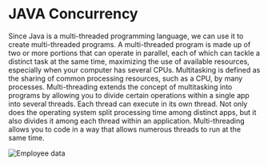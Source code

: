 ﻿# JAVA Concurrency
Since Java is a multi-threaded programming language, we can use it to create multi-threaded programs. A multi-threaded program is made up of two or more portions that can operate in parallel, each of which can tackle a distinct task at the same time, maximizing the use of available resources, especially when your computer has several CPUs.
Multitasking is defined as the sharing of common processing resources, such as a CPU, by many processes. Multi-threading extends the concept of multitasking into programs by allowing you to divide certain operations within a single app into several threads. Each thread can execute in its own thread. Not only does the operating system split processing time among distinct apps, but it also divides it among each thread within an application.
Multi-threading allows you to code in a way that allows numerous threads to run at the same time.


![Employee data](https://www.tutorialspoint.com/java/images/Thread_Life_Cycle.jpg "Employee Data title")
